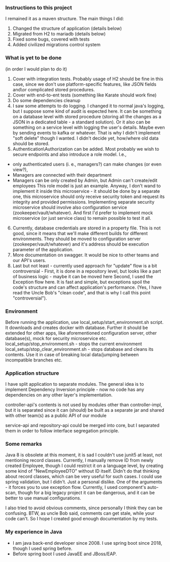 ### Instructions to this project
I remained it as a maven structure. The main things I did:
1. Changed the structure of application (details below)
2. Migrated from H2 to mariadb (details below)
3. Fixed some bugs, covered with tests
4. Added civilized migrations control system

### What is yet to be done
(in order I would plan to do it)
1. Cover with integration tests. Probably usage of H2 should be fine in this case, since we don't use platform-specific features, like JSON fields and\or complicated stored procedures.
2. Cover with end-to-ent tests (something like Karate should work fine)
3. Do some dependencies cleanup
4. I saw some attempts to do logging. I changed it to normal java's logging, but I suppose some kind of audit is expected here. 
It can be something on a database level with stored procedure (storing all the changes as a JSON in a dedicated table - a standard solution). 
Or it also can be something on a service level with logging the user's details. Maybe even by sending events to kafka or whatever. 
That is why I didn't implement "soft delete" though I wanted. I didn't decide yet, how/where old data should be stored.
5. Authentication\Authorization can be added. Most probably we wish to secure endpoints and also introduce a role model.
I.e., 
- only authenticated users (i. e., managers?) can make changes (or even view?), 
- Managers are connected with their department
- Managers can be only created by Admin, but Admin can't create/edit employees
This role model is just an example. Anyway, I don't wand to implement it inside this microservice - it should be done by a separate one, this microservice should only receive security token and request its integrity and provided permissions.
Implementing separate security microservice should involve also configuration service (zookeeper/vault/whatever). 
And first I'd prefer to implement mock microservice (or just service class) to remain possible to test it all.
6. Currently, database credentials are stored in a property file. This is not good, since it means that we'll make different builds for different environments. They should be moved to configuration server (zookeeper/vault/whatever) and it's address should be execution parameter of the application. 
7. More documentation on swagger. It would be nice to other teams and our API's users.
8. Last but not least - currently used approach for "update" flow is a bit controversial - 
First, it is done in a repository level, but looks like a part of business logic - maybe it can be moved here
Second, I used the Exception flow here. It is fast and simple, but exceptions spoil the code's structure and can affect application's performance.
(Yes, I have read the Uncle Bob's "clean code", and that is why I call this point "controversial").


### Environment
Before running the application, use local_setup/start_environment.sh script. It downloads and creates docker with database. 
Further it should be extended for other apps, like aforementioned configuration server, other database(s), mock for security microservice etc.
local_setup/stop_environment.sh - stops the current environment
local_setup/stop_clear_environment.sh - stops database and cleans its contents. Use it in case of breaking local data/jumping between incompatible branches etc.


### Application structure
I have split application to separate modules. The general idea is to implement Dependency Inversion principle - now no code has any dependencies on any other layer's implementation.

controller-api's contents is not used by modules other than controller-impl, but it is separated since it can (should) be built as a separate jar and shared with other team(s) as a public API of our module

service-api and repository-api could be merged into core, but I separated them in order to follow interface segregation principle.


### Some remarks
Java 8 is obsolete at this moment, it is sad I couldn't use junit5 at least, not mentioning record classes.
Currently, I manually remove ID from newly created Employee, though I could restrict it on a language level, by creating some kind of "NewEmployeeDTO" without ID itself. Didn't do that thinking about record classes, which can be very useful for such cases. 
I could use spring validation, but I didn't. Just a personal dislike. One of the arguments - it forces you to use exception flow. 
Currently, I used component's auto-scan, though for a big legacy project it can be dangerous, and it can be better to use manual configurations. 

I also tried to avoid obvious comments, since personally I think they can be confusing. BTW, as uncle Bob said, comments can get stale, while your code can't. So I hope I created good enough documentation by my tests. 


### My experience in Java 
- I am java back-end developer since 2008. I use spring boot since 2018, though I used spring before. 
- Before spring boot I used JavaEE and JBoss/EAP.


